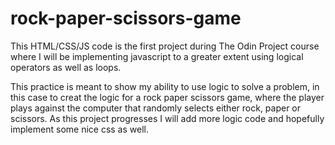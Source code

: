 # rock-paper-scissors-game

This HTML/CSS/JS code is the first project during The Odin Project course where I will be implementing javascript to a greater extent using logical operators as well as loops.

This practice is meant to show my ability to use logic to solve a problem, in this case to creat the logic for a rock paper scissors game, where the player plays against the computer that randomly selects either rock, paper or scissors. As this project progresses I will add more logic code and hopefully implement some nice css as well.